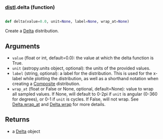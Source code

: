 ### [distl](distl.md).delta (function)


```py

def delta(value=0.0, unit=None, label=None, wrap_at=None)

```



Create a [Delta](Delta.md) distribution.

Arguments
--------------
* `value` (float or int, default=0.0): the value at which the delta function is True.
* `unit` (astropy.units object, optional): the units of the provided values.
* `label` (string, optional): a label for the distribution.  This is used
    for the x-label while plotting the distribution, as well as a shorthand
    notation when creating a [Composite](Composite.md) distribution.
* `wrap_at` (float or False or None, optional, default=None): value to wrap all
    sampled values.  If None, will default to 0-2pi if `unit` is angular
    (0-360 for degrees), or 0-1 if `unit` is cycles.  If False, will not wrap.
    See [Delta.wrap_at](Delta.wrap_at.md) and [Delta.wrap](Delta.wrap.md) for more details.

Returns
--------
* a [Delta](Delta.md) object


